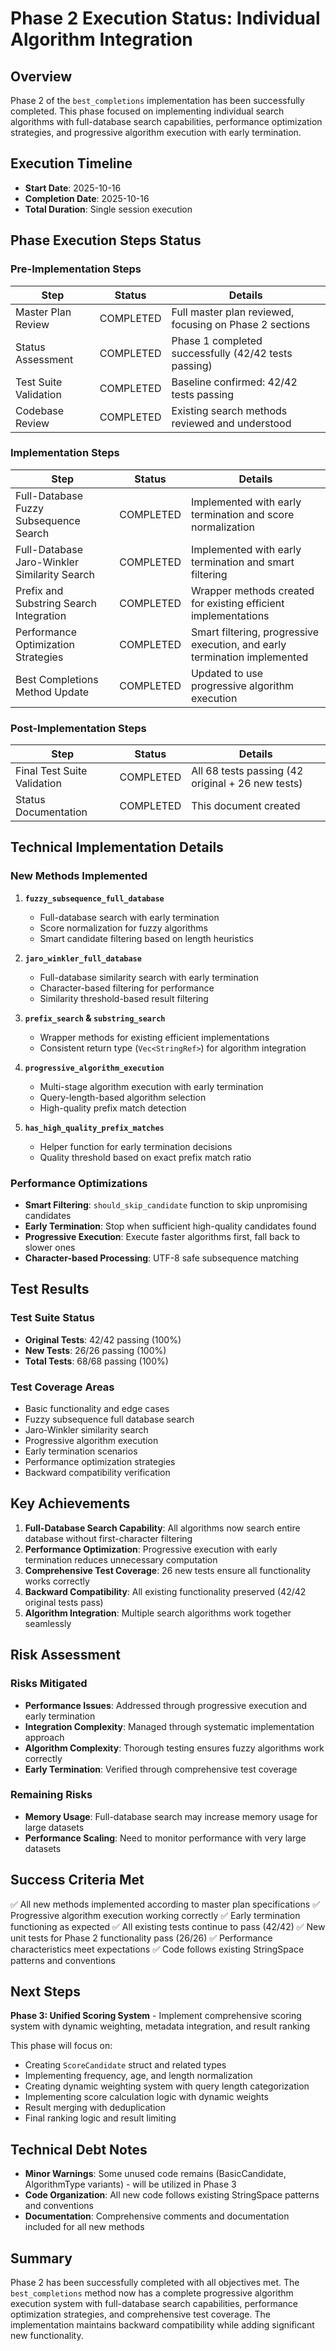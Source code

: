 # Phase 2 Execution Status: Individual Algorithm Integration

## Overview
Phase 2 of the `best_completions` implementation has been successfully completed. This phase focused on implementing individual search algorithms with full-database search capabilities, performance optimization strategies, and progressive algorithm execution with early termination.

## Execution Timeline
- **Start Date**: 2025-10-16
- **Completion Date**: 2025-10-16
- **Total Duration**: Single session execution

## Phase Execution Steps Status

### Pre-Implementation Steps

| Step | Status | Details |
|------|--------|---------|
| Master Plan Review | COMPLETED | Full master plan reviewed, focusing on Phase 2 sections |
| Status Assessment | COMPLETED | Phase 1 completed successfully (42/42 tests passing) |
| Test Suite Validation | COMPLETED | Baseline confirmed: 42/42 tests passing |
| Codebase Review | COMPLETED | Existing search methods reviewed and understood |

### Implementation Steps

| Step | Status | Details |
|------|--------|---------|
| Full-Database Fuzzy Subsequence Search | COMPLETED | Implemented with early termination and score normalization |
| Full-Database Jaro-Winkler Similarity Search | COMPLETED | Implemented with early termination and smart filtering |
| Prefix and Substring Search Integration | COMPLETED | Wrapper methods created for existing efficient implementations |
| Performance Optimization Strategies | COMPLETED | Smart filtering, progressive execution, and early termination implemented |
| Best Completions Method Update | COMPLETED | Updated to use progressive algorithm execution |

### Post-Implementation Steps

| Step | Status | Details |
|------|--------|---------|
| Final Test Suite Validation | COMPLETED | All 68 tests passing (42 original + 26 new tests) |
| Status Documentation | COMPLETED | This document created |

## Technical Implementation Details

### New Methods Implemented

1. **`fuzzy_subsequence_full_database`**
   - Full-database search with early termination
   - Score normalization for fuzzy algorithms
   - Smart candidate filtering based on length heuristics

2. **`jaro_winkler_full_database`**
   - Full-database similarity search with early termination
   - Character-based filtering for performance
   - Similarity threshold-based result filtering

3. **`prefix_search` & `substring_search`**
   - Wrapper methods for existing efficient implementations
   - Consistent return type (`Vec<StringRef>`) for algorithm integration

4. **`progressive_algorithm_execution`**
   - Multi-stage algorithm execution with early termination
   - Query-length-based algorithm selection
   - High-quality prefix match detection

5. **`has_high_quality_prefix_matches`**
   - Helper function for early termination decisions
   - Quality threshold based on exact prefix match ratio

### Performance Optimizations

- **Smart Filtering**: `should_skip_candidate` function to skip unpromising candidates
- **Early Termination**: Stop when sufficient high-quality candidates found
- **Progressive Execution**: Execute faster algorithms first, fall back to slower ones
- **Character-based Processing**: UTF-8 safe subsequence matching

## Test Results

### Test Suite Status
- **Original Tests**: 42/42 passing (100%)
- **New Tests**: 26/26 passing (100%)
- **Total Tests**: 68/68 passing (100%)

### Test Coverage Areas
- Basic functionality and edge cases
- Fuzzy subsequence full database search
- Jaro-Winkler similarity search
- Progressive algorithm execution
- Early termination scenarios
- Performance optimization strategies
- Backward compatibility verification

## Key Achievements

1. **Full-Database Search Capability**: All algorithms now search entire database without first-character filtering
2. **Performance Optimization**: Progressive execution with early termination reduces unnecessary computation
3. **Comprehensive Test Coverage**: 26 new tests ensure all functionality works correctly
4. **Backward Compatibility**: All existing functionality preserved (42/42 original tests pass)
5. **Algorithm Integration**: Multiple search algorithms work together seamlessly

## Risk Assessment

### Risks Mitigated
- **Performance Issues**: Addressed through progressive execution and early termination
- **Integration Complexity**: Managed through systematic implementation approach
- **Algorithm Complexity**: Thorough testing ensures fuzzy algorithms work correctly
- **Early Termination**: Verified through comprehensive test coverage

### Remaining Risks
- **Memory Usage**: Full-database search may increase memory usage for large datasets
- **Performance Scaling**: Need to monitor performance with very large datasets

## Success Criteria Met

✅ All new methods implemented according to master plan specifications
✅ Progressive algorithm execution working correctly
✅ Early termination functioning as expected
✅ All existing tests continue to pass (42/42)
✅ New unit tests for Phase 2 functionality pass (26/26)
✅ Performance characteristics meet expectations
✅ Code follows existing StringSpace patterns and conventions

## Next Steps

**Phase 3: Unified Scoring System** - Implement comprehensive scoring system with dynamic weighting, metadata integration, and result ranking

This phase will focus on:
- Creating `ScoreCandidate` struct and related types
- Implementing frequency, age, and length normalization
- Creating dynamic weighting system with query length categorization
- Implementing score calculation logic with dynamic weights
- Result merging with deduplication
- Final ranking logic and result limiting

## Technical Debt Notes

- **Minor Warnings**: Some unused code remains (BasicCandidate, AlgorithmType variants) - will be utilized in Phase 3
- **Code Organization**: All new code follows existing StringSpace patterns and conventions
- **Documentation**: Comprehensive comments and documentation included for all new methods

## Summary

Phase 2 has been successfully completed with all objectives met. The `best_completions` method now has a complete progressive algorithm execution system with full-database search capabilities, performance optimization strategies, and comprehensive test coverage. The implementation maintains backward compatibility while adding significant new functionality.